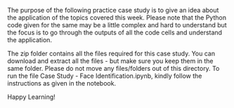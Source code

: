 The purpose of the following practice case study is to give an idea about the application of the topics covered this week. Please note that the Python code given for the same may be a little complex and hard to understand but the focus is to go through the outputs of all the code cells and understand the application.

The zip folder contains all the files required for this case study. You can download and extract all the files - but make sure you keep them in the same folder. Please do not move any files/folders out of this directory. To run the file Case Study - Face Identification.ipynb, kindly follow the instructions as given in the notebook.

Happy Learning!
